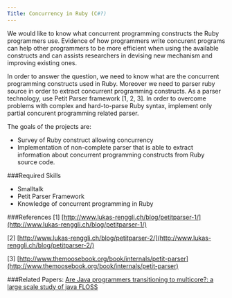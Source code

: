 ```yaml
---
Title: Concurrency in Ruby (C#?)
---
```


We would like to know what concurrent programming constructs the Ruby
programmers use.
Evidence of how programmers write concurent programs can help other
programmers to be more efficient when using the available constructs
and can assists researchers in devising new mechanism and improving
existing ones.

In order to answer the question, we need to know what are the
concurrent programming constructs used in Ruby.
Moreover we need to parser ruby source in order to extract concurrent
programming constructs.
As a parser technology, use Petit Parser framework [1, 2, 3]. In order
to overcome problems with complex and hard-to-parse Ruby syntax,
implement only partial concurent programming related parser.

The goals of the projects are:

-  Survey of Ruby construct allowing concurrency
-  Implementation of non-complete parser that is able to extract information about concurrent programming constructs from Ruby source code.


###Required Skills

-  Smalltalk
-  Petit Parser Framework
-  Knowledge of concurrent programming in Ruby


###References
[1] [http://www.lukas-renggli.ch/blog/petitparser-1/](http://www.lukas-renggli.ch/blog/petitparser-1/)

[2] [http://www.lukas-renggli.ch/blog/petitparser-2/](http://www.lukas-renggli.ch/blog/petitparser-2/)

[3] [http://www.themoosebook.org/book/internals/petit-parser](http://www.themoosebook.org/book/internals/petit-parser)

###Related Papers:
[Are Java programmers transitioning to multicore?: a large scale study of java FLOSS](http://dl.acm.org/citation.cfm?id=2095072)
